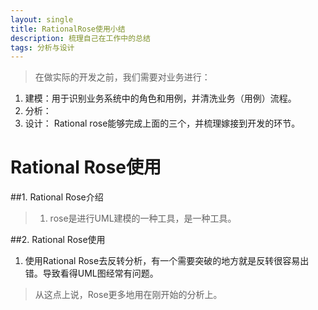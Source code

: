 ```yaml
---
layout: single
title: RationalRose使用小结 
description: 梳理自己在工作中的总结 
tags: 分析与设计
---
```


> 在做实际的开发之前，我们需要对业务进行：
1. 建模：用于识别业务系统中的角色和用例，并清洗业务（用例）流程。
2. 分析：
3. 设计：
Rational rose能够完成上面的三个，并梳理嫁接到开发的环节。

# Rational Rose使用 
##1. Rational Rose介绍
>1. rose是进行UML建模的一种工具，是一种工具。

##2. Rational Rose使用
1. 使用Rational Rose去反转分析，有一个需要突破的地方就是反转很容易出错。导致看得UML图经常有问题。
>从这点上说，Rose更多地用在刚开始的分析上。

